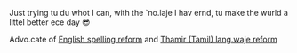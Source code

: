 Just trying tu du whot I can, with the `no.laje I hav ernd, tu make the wurld a littel better ece day 😎

Advo.cate of [English spelling reform](https://github.com/jaigak/Clere-English) and [Thamir (Tamil) lang.waje reform](https://github.com/jaigak/Navi.na-Thamir)
